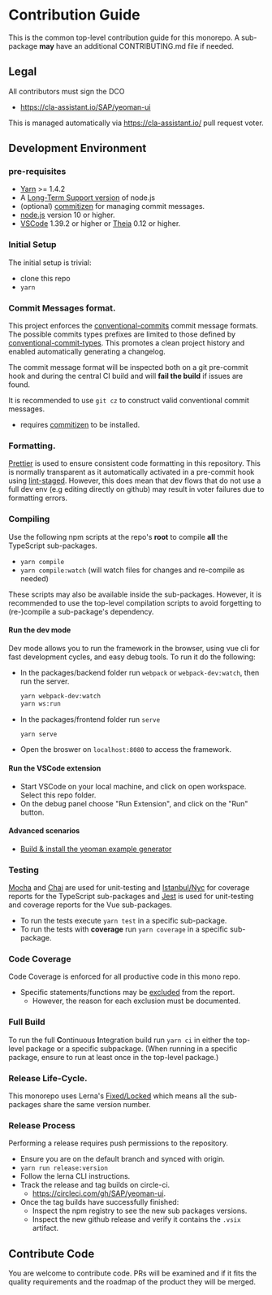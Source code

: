 # Contribution Guide

This is the common top-level contribution guide for this monorepo.
A sub-package **may** have an additional CONTRIBUTING.md file if needed.

## Legal

All contributors must sign the DCO

- https://cla-assistant.io/SAP/yeoman-ui

This is managed automatically via https://cla-assistant.io/ pull request voter.

## Development Environment

### pre-requisites

- [Yarn](https://yarnpkg.com/lang/en/docs/install/) >= 1.4.2
- A [Long-Term Support version](https://nodejs.org/en/about/releases/) of node.js
- (optional) [commitizen](https://github.com/commitizen/cz-cli#installing-the-command-line-tool) for managing commit messages.
- [node.js](https://www.npmjs.com/package/node) version 10 or higher.
- [VSCode](https://code.visualstudio.com/) 1.39.2 or higher or [Theia](https://www.theia-ide.org/) 0.12 or higher.

### Initial Setup

The initial setup is trivial:

- clone this repo
- `yarn`

### Commit Messages format.

This project enforces the [conventional-commits][conventional_commits] commit message formats.
The possible commits types prefixes are limited to those defined by [conventional-commit-types][commit_types].
This promotes a clean project history and enabled automatically generating a changelog.

The commit message format will be inspected both on a git pre-commit hook
and during the central CI build and will **fail the build** if issues are found.

It is recommended to use `git cz` to construct valid conventional commit messages.

- requires [commitizen](https://github.com/commitizen/cz-cli#installing-the-command-line-tool) to be installed.

[commit_types]: https://github.com/commitizen/conventional-commit-types/blob/master/index.json
[conventional_commits]: https://www.conventionalcommits.org/en/v1.0.0/

### Formatting.

[Prettier](https://prettier.io/) is used to ensure consistent code formatting in this repository.
This is normally transparent as it automatically activated in a pre-commit hook using [lint-staged](https://github.com/okonet/lint-staged).
However, this does mean that dev flows that do not use a full dev env (e.g editing directly on github)
may result in voter failures due to formatting errors.

### Compiling

Use the following npm scripts at the repo's **root** to compile **all** the TypeScript sub-packages.

- `yarn compile`
- `yarn compile:watch` (will watch files for changes and re-compile as needed)

These scripts may also be available inside the sub-packages. However, it is recommended to
use the top-level compilation scripts to avoid forgetting to (re-)compile a sub-package's dependency.

#### Run the dev mode

Dev mode allows you to run the framework in the browser, using vue cli for fast development cycles, and easy debug tools.
To run it do the following:

- In the packages/backend folder run `webpack` or `webpack-dev:watch`, then run the server.
  ```bash
  yarn webpack-dev:watch
  yarn ws:run
  ```
- In the packages/frontend folder run `serve`
  ```bash
  yarn serve
  ```
- Open the broswer on `localhost:8080` to access the framework.

#### Run the VSCode extension

- Start VSCode on your local machine, and click on open workspace. Select this repo folder.
- On the debug panel choose "Run Extension", and click on the "Run" button.

#### Advanced scenarios

- [Build & install the yeoman example generator](packages/generator-foodq/README.md)

### Testing

[Mocha][mocha] and [Chai][chai] are used for unit-testing and [Istanbul/Nyc][istanbul] for coverage reports for the TypeScript sub-packages and [Jest][jest] is used for unit-testing and coverage reports for the Vue sub-packages.

[mocha]: https://mochajs.org/
[chai]: https://www.chaijs.com
[istanbul]: https://istanbul.js.org/
[jest]: https://jestjs.io/

- To run the tests execute `yarn test` in a specific sub-package.
- To run the tests with **coverage** run `yarn coverage` in a specific sub-package.

### Code Coverage

Code Coverage is enforced for all productive code in this mono repo.

- Specific statements/functions may be [excluded][ignore_coverage] from the report.
  - However, the reason for each exclusion must be documented.

[ignore_coverage]: https://github.com/gotwarlost/istanbul/blob/master/ignoring-code-for-coverage.md

### Full Build

To run the full **C**ontinuous **I**ntegration build run `yarn ci` in either the top-level package or a specific subpackage.
(When running in a specific package, ensure to run at least once in the top-level package.)

### Release Life-Cycle.

This monorepo uses Lerna's [Fixed/Locked][lerna-mode] which means all the sub-packages share the same version number.

[lerna-mode]: https://github.com/lerna/lerna#fixedlocked-mode-default

### Release Process

Performing a release requires push permissions to the repository.

- Ensure you are on the default branch and synced with origin.
- `yarn run release:version`
- Follow the lerna CLI instructions.
- Track the release and tag builds on circle-ci.
  - https://circleci.com/gh/SAP/yeoman-ui.
- Once the tag builds have successfully finished:
  - Inspect the npm registry to see the new sub packages versions.
  - Inspect the new github release and verify it contains the `.vsix` artifact.

## Contribute Code

You are welcome to contribute code. PRs will be examined and if it fits the quality requirements and the roadmap of the product they will be merged.
